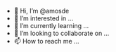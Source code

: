 - 👋 Hi, I’m @amosde
- 👀 I’m interested in ...
- 🌱 I’m currently learning ...
- 💞️ I’m looking to collaborate on ...
- 📫 How to reach me ...

<!---
amosde/amosde is a ✨ special ✨ repository because its `README.md` (this file) appears on your GitHub profile.
You can click the Preview link to take a look at your changes.
--->
